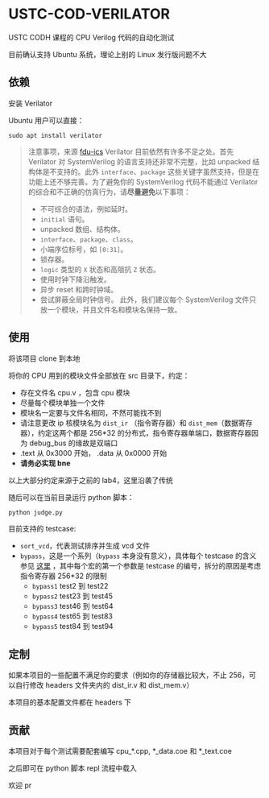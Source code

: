 # USTC-COD-VERILATOR

USTC CODH 课程的 CPU Verilog 代码的自动化测试

目前确认支持 Ubuntu 系统，理论上别的 Linux 发行版问题不大

## 依赖

安装 Verilator

Ubuntu 用户可以直接：

```
sudo apt install verilator
```

> 注意事项，来源 [fdu-ics](https://fducslg.github.io/ICS-2021Spring-FDU/misc/verilate.html)
> Verilator 目前依然有许多不足之处。首先 Verilator 对 SystemVerilog 的语言支持还非常不完整，比如 unpacked 结构体是不支持的。此外 `interface`、`package` 这些关键字虽然支持，但是在功能上还不够完善。为了避免你的 SystemVerilog 代码不能通过 Verilator 的综合和不正确的仿真行为，请**尽量避免**以下事项：
>
> - 不可综合的语法，例如延时。
> - `initial` 语句。
> - unpacked 数组、结构体。
> - `interface`、`package`、`class`。
> - 小端序位标号，如 `[0:31]`。
> - 锁存器。
> - `logic` 类型的 `X` 状态和高阻抗 `Z` 状态。
> - 使用时钟下降沿触发。
> - 异步 reset 和跨时钟域。
> - 尝试屏蔽全局时钟信号。
>   此外，我们建议每个 SystemVerilog 文件只放一个模块，并且文件名和模块名保持一致。

## 使用

将该项目 clone 到本地

将你的 CPU 用到的模块文件全部放在 src 目录下，约定：

- 存在文件名 cpu.v ，包含 cpu 模块
- 尽量每个模块单独一个文件
- 模块名一定要与文件名相同，不然可能找不到
- 请注意更改 ip 核模块名为 `dist_ir` （指令寄存器）和 `dist_mem`（数据寄存器），约定这两个都是 256*32 的分布式，指令寄存器单端口，数据寄存器因为 debug_bus 的缘故是双端口
- .text 从 0x3000 开始， .data 从 0x0000 开始
- **请务必实现 bne**

以上大部分约定来源于之前的 lab4，这里沿袭了传统

随后可以在当前目录运行 python 脚本：

```bash
python judge.py
```

目前支持的 testcase:

- `sort_vcd`，代表测试排序并生成 vcd 文件
- `bypass`，这是一个系列（`bypass` 本身没有意义），具体每个 testcase 的含义参见 [这里](https://github.com/cs3001h/cs3001h.tests/blob/main/isa/rv32mi/bypass.S) ，其中每个宏的第一个参数是 testcase 的编号，拆分的原因是考虑指令寄存器 256*32 的限制
  - `bypass1` test2 到 test22
  - `bypass2` test23 到 test45
  - `bypass3` test46 到 test64
  - `bypass4` test65 到 test83
  - `bypass5` test84 到 test94

## 定制

如果本项目的一些配置不满足你的要求（例如你的存储器比较大，不止 256，可以自行修改 headers 文件夹内的 dist_ir.v 和 dist_mem.v）

本项目的基本配置文件都在 headers 下

## 贡献

本项目对于每个测试需要配套编写 cpu_*.cpp, *_data.coe 和 *_text.coe

之后即可在 python 脚本 repl 流程中载入

欢迎 pr
